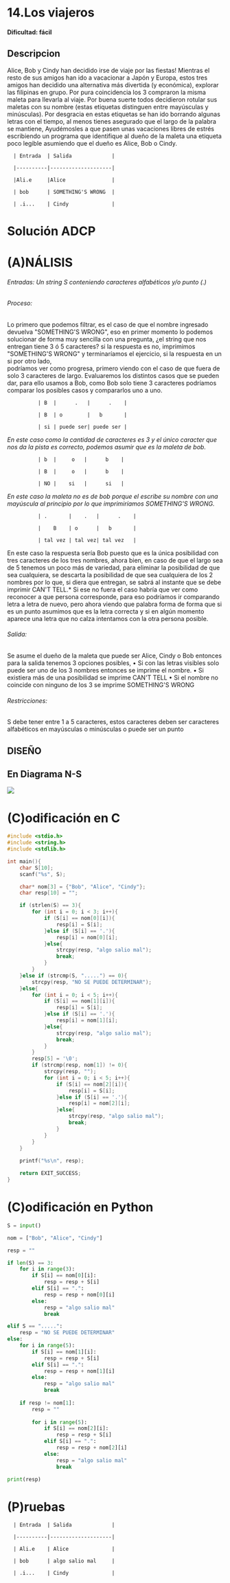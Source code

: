 # 14.Los viajeros

#### Dificultad: fácil

## Descripcion

Alice, Bob y Cindy han decidido irse de viaje por las fiestas! Mientras el resto de sus amigos han ido a vacacionar a Japón y Europa, estos tres amigos han decidido una alternativa más divertida (y económica), explorar las filipinas en grupo. Por pura coincidencia los 3 compraron la misma maleta para llevarla al viaje. Por buena suerte todos decidieron rotular sus maletas con su nombre (estas etiquetas distinguen entre mayúsculas y minúsculas). Por desgracia en estas etiquetas se han ido borrando algunas letras con el tiempo, al menos tienes asegurado que el largo de la palabra se mantiene, Ayudémosles a que pasen unas vacaciones libres de estrés escribiendo un programa que identifique al dueño de la maleta una etiqueta poco legible asumiendo que el dueño es Alice, Bob o Cindy.


      | Entrada  | Salida             |
      
      |----------|--------------------|
      
      |Ali.e     |Alice               |
      
      | bob      | SOMETHING'S WRONG  |
      
      | .i...    | Cindy              |


# Solución ADCP

# (A)NÁLISIS

###### Entradas: Un string S conteniendo caracteres alfabéticos y/o punto (.)


###### Proceso:

Lo primero que podemos filtrar, es el caso de que el nombre ingresado devuelva "SOMETHING'S WRONG", eso en primer momento lo 
podemos solucionar de forma muy sencilla con una pregunta, ¿el string que nos entregan tiene 3 ó 5 caracteres? si la 
respuesta es no, imprimimos "SOMETHING'S WRONG" y terminaríamos el ejercicio, si la respuesta en un si por otro lado,                               
podríamos ver como progresa, primero   viendo con el caso de que fuera de solo 3 caracteres de largo.
Evaluaremos los distintos casos que se pueden dar, para ello usamos a Bob, como Bob solo tiene 3 caracteres podríamos 
comparar los posibles casos y compararlos uno a uno.

              | B  |      .   |      .    |
              
              | B  | o        |   b       |
              
              | si | puede ser| puede ser |
*En este caso como la cantidad de caracteres es 3 y el único caracter que nos da la pista es correcto, podemos asumir que es la maleta de bob.*

              | b  |     o   |      b    |
              
              | B  |     o   |      b    |
              
              | NO |    si   |      si   |

*En este caso la maleta no es de bob porque el escribe su nombre con una mayúscula al principio por lo que imprimiríamos SOMETHING'S WRONG.*


              | .       |    .   |      .    |
              
              |    B    | o      |   b       |
              
              | tal vez | tal vez| tal vez   |

En este caso la respuesta sería Bob puesto que es la única posibilidad con tres caracteres de los tres nombres,
ahora bien, en caso de que el largo sea de 5 tenemos un poco más de variedad, para eliminar la posibilidad de 
que sea cualquiera, se descarta la posibilidad de que sea cualquiera de los 2 nombres por lo que, si diera que entregan,
se sabrá al instante que se debe imprimir CAN'T TELL.*
Si ese no fuera el caso habría que ver como reconocer a que persona corresponde, para eso podríamos ir comparando letra 
a letra de nuevo, pero ahora viendo que palabra forma de forma que si es un punto asumimos que es la letra correcta y 
si en algún momento aparece una letra que no calza intentamos con la otra persona posible.


###### Salida: 

Se asume el dueño de la maleta que puede ser Alice, Cindy o Bob entonces para la salida tenemos 3 opciones posibles,
•	Si con las letras visibles solo puede ser uno de los 3 nombres entonces se imprime el nombre.
•	Si existiera más de una posibilidad se imprime CAN'T TELL
•	Si el nombre no coincide con ninguno de los 3 se imprime SOMETHING'S WRONG
 

###### Restricciones: 

S debe tener entre 1 a 5 caracteres, estos caracteres deben ser caracteres alfabéticos en mayúsculas o minúsculas o puede ser un punto

## DISEÑO 

## En Diagrama N-S

![](Imagen.png)

# (C)odificación en C
```c
#include <stdio.h>
#include <string.h>
#include <stdlib.h>

int main(){
    char S[10];
    scanf("%s", S);

    char* nom[3] = {"Bob", "Alice", "Cindy"};
    char resp[10] = "";

    if (strlen(S) == 3){
        for (int i = 0; i < 3; i++){
            if (S[i] == nom[0][i]){
                resp[i] = S[i];
            }else if (S[i] == '.'){
                resp[i] = nom[0][i];
            }else{
                strcpy(resp, "algo salio mal");
                break;
            }  
        }  
    }else if (strcmp(S, ".....") == 0){
        strcpy(resp, "NO SE PUEDE DETERMINAR");
    }else{
        for (int i = 0; i < 5; i++){
            if (S[i] == nom[1][i]){
                resp[i] = S[i];
            }else if (S[i] == '.'){
                resp[i] = nom[1][i];
            }else{
                strcpy(resp, "algo salio mal");
                break;
            }
        }
        resp[5] = '\0';
        if (strcmp(resp, nom[1]) != 0){
            strcpy(resp, "");
            for (int i = 0; i < 5; i++){
                if (S[i] == nom[2][i]){
                    resp[i] = S[i];
                }else if (S[i] == '.'){
                    resp[i] = nom[2][i];
                }else{
                    strcpy(resp, "algo salio mal");
                    break;
                }
            }   
        }
    }
    
    printf("%s\n", resp);

    return EXIT_SUCCESS;
}
```
# (C)odificación en Python
```py
S = input()

nom = ["Bob", "Alice", "Cindy"]

resp = ""

if len(S) == 3:
    for i in range(3):
        if S[i] == nom[0][i]:
            resp = resp + S[i]
        elif S[i] == ".":
            resp = resp + nom[0][i]
        else:
            resp = "algo salio mal"
            break

elif S == ".....":
    resp = "NO SE PUEDE DETERMINAR"
else:
    for i in range(5):
        if S[i] == nom[1][i]:
            resp = resp + S[i]
        elif S[i] == ".":
            resp = resp + nom[1][i]
        else:
            resp = "algo salio mal"
            break
    
    if resp != nom[1]:
        resp = ""
        
        for i in range(5):
            if S[i] == nom[2][i]:
                resp = resp + S[i]
            elif S[i] == ".":
                resp = resp + nom[2][i]
            else:
                resp = "algo salio mal"
                break

print(resp)
```
# (P)ruebas

      | Entrada  | Salida             |
      
      |----------|--------------------|
      
      | Ali.e    | Alice              |
      
      | bob      | algo salio mal     |
      
      | .i...    | Cindy              |